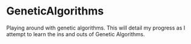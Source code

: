 # GeneticAlgorithms
Playing around with genetic algorithms. 
This will detail my progress as I attempt to learn the ins and outs of Genetic Algorithms.
